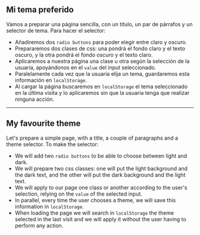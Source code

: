 ## Mi tema preferido

Vamos a preparar una página sencilla, con un título, un par de párrafos y un selector de tema. Para hacer el selector:

- Añadiremos dos `radio buttons` para poder elegir entre claro y oscuro.
- Prepararemos dos clases de css: una pondrá el fondo claro y el texto oscuro, y la otra pondrá el fondo oscuro y el texto claro.
- Aplicaremos a nuestra página una clase u otra según la selección de la usuaria, apoyándonos en el `value` del input seleccionado.
- Paralelamente cada vez que la usuaria elija un tema, guardaremos esta información en `localStorage`.
- Al cargar la página buscaremos en `localStorage` el tema seleccionado en la última visita y lo aplicaremos sin que la usuaria tenga que realizar ninguna acción.

---

## My favourite theme

Let's prepare a simple page, with a title, a couple of paragraphs and a theme selector. To make the selector:

- We will add two `radio buttons` to be able to choose between light and dark.
- We will prepare two css classes: one will put the light background and the dark text, and the other will put the dark background and the light text.
- We will apply to our page one class or another according to the user's selection, relying on the `value` of the selected input.
- In parallel, every time the user chooses a theme, we will save this information in `localStorage`.
- When loading the page we will search in `localStorage` the theme selected in the last visit and we will apply it without the user having to perform any action.
